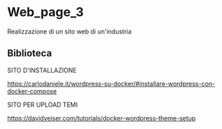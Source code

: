 # Web_page_3
Realizzazione di un sito web di un'industria 

## Biblioteca

SITO D'INSTALLAZIONE

https://carlodaniele.it/wordpress-su-docker/#installare-wordpress-con-docker-compose

SITO PER UPLOAD TEMI

https://davidyeiser.com/tutorials/docker-wordpress-theme-setup